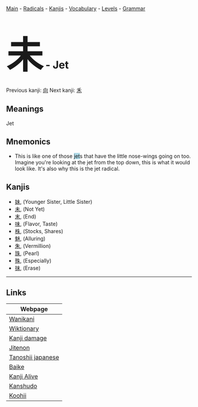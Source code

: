 <style> bigfont {font-size: 100px}</style>
[Main](../README.md) -
[Radicals](../radicals.md) -
[Kanjis](../kanjis.md) -
[Vocabulary](../vocabulary.md) -
[Levels](../levels.md) -
[Grammar](../grammar.md)
# <bigfont> 未</bigfont> - Jet 

Previous kanji: [向](向.md) Next kanji: [禾](禾.md) 

## Meanings
 Jet
## Mnemonics
 * This is like one of those <span style="background-color:#ADD8E6"> jet</span>s that have the little nose-wings going on too. Imagine you're looking at the jet from the top down, this is what it would look like. It's also why this is the jet radical.


## Kanjis
 * [妹](../kanjis/妹.md), (Younger Sister, Little Sister)
* [未](../kanjis/未.md), (Not Yet)
* [末](../kanjis/末.md), (End)
* [味](../kanjis/味.md), (Flavor, Taste)
* [株](../kanjis/株.md), (Stocks, Shares)
* [魅](../kanjis/魅.md), (Alluring)
* [朱](../kanjis/朱.md), (Vermillion)
* [珠](../kanjis/珠.md), (Pearl)
* [殊](../kanjis/殊.md), (Especially)
* [抹](../kanjis/抹.md), (Erase)



---

## Links 

| Webpage |
| --- |
| [Wanikani          ](https://www.wanikani.com/kanji/未) |
| [Wiktionary        ](https://en.wiktionary.org/wiki/未) |
| [Kanji damage      ](http://www.kanjidamage.com/kanji/search?utf8=✓&q=未) |
| [Jitenon           ](https://jitenon.com/kanji/未) |
| [Tanoshii japanese ](https://www.tanoshiijapanese.com/dictionary/kanji.cfm?k=未) |
| [Baike             ](https://baike.baidu.com/item/未) |
| [Kanji Alive       ](https://app.kanjialive.com/未) |
| [Kanshudo          ](https://www.kanshudo.com/searchmn?q=未) |
| [Koohii            ](https://kanji.koohii.com/study/kanji/未) |
